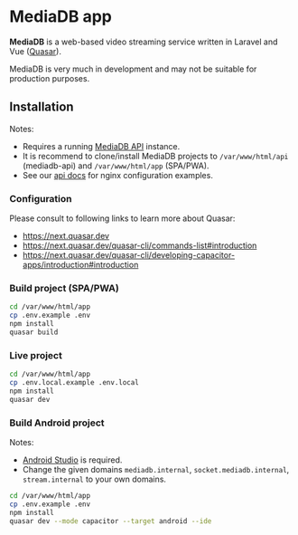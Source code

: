 # MediaDB app

**MediaDB** is a web-based video streaming service written in Laravel and Vue ([Quasar](https://quasar.dev/)).

MediaDB is very much in development and may not be suitable for production purposes.

## Installation

Notes:

- Requires a running [MediaDB API](https://github.com/francoism90/mediadb) instance.
- It is recommend to clone/install MediaDB projects to `/var/www/html/api` (mediadb-api) and `/var/www/html/app` (SPA/PWA).
- See our [api docs](https://github.com/francoism90/mediadb/blob/master/doc/nginx/) for nginx configuration examples.

### Configuration

Please consult to following links to learn more about Quasar:

- <https://next.quasar.dev>
- <https://next.quasar.dev/quasar-cli/commands-list#introduction>
- <https://next.quasar.dev/quasar-cli/developing-capacitor-apps/introduction#introduction>

### Build project (SPA/PWA)

```bash
cd /var/www/html/app
cp .env.example .env
npm install
quasar build
```

### Live project

```bash
cd /var/www/html/app
cp .env.local.example .env.local
npm install
quasar dev
```

### Build Android project

Notes:

- [Android Studio](https://next.quasar.dev/quasar-cli/developing-capacitor-apps/preparation) is required.
- Change the given domains `mediadb.internal`, `socket.mediadb.internal`, `stream.internal` to your own domains.

```bash
cd /var/www/html/app
cp .env.example .env
npm install
quasar dev --mode capacitor --target android --ide
```
